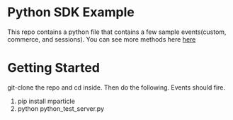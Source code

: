 # Python SDK Example

This repo contains a python file that contains a few sample events(custom, commerce, and sessions). You can see more methods here [here](https://docs.mparticle.com/developers/server/python/)

# Getting Started

git-clone the repo and cd inside. Then do the following. Events should fire. 

1. pip install mparticle
2. python python_test_server.py
